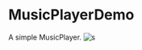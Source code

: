# MusicPlayerDemo
A simple MusicPlayer.
![s](/home/lfh/Pictures/Screenshot_20200902_180539.png "s")

